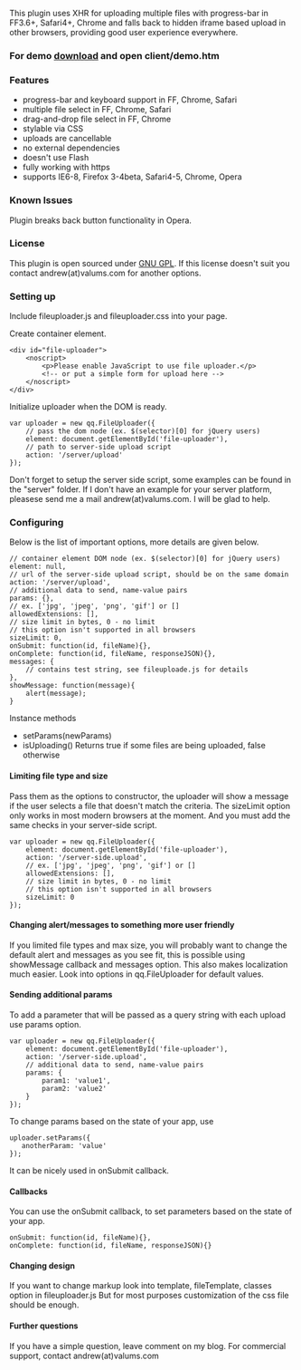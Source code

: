 This plugin uses XHR for uploading multiple files with progress-bar in FF3.6+, Safari4+,
Chrome and falls back to hidden iframe based upload in other browsers,
providing good user experience everywhere.

### For demo <a href="http://github.com/valums/file-uploader/zipball/test">download</a> and open client/demo.htm ###

### Features ###
* progress-bar and keyboard support in FF, Chrome, Safari
* multiple file select in FF, Chrome, Safari
* drag-and-drop file select in FF, Chrome
* stylable via CSS
* uploads are cancellable
* no external dependencies
* doesn't use Flash
* fully working with https
* supports IE6-8, Firefox 3-4beta, Safari4-5, Chrome, Opera

### Known Issues ###
Plugin breaks back button functionality in Opera.

### License ###
This plugin is open sourced under <a href="http://www.gnu.org/copyleft/gpl.html">GNU GPL</a>.
If this license doesn't suit you contact andrew(at)valums.com for another options.
	
### Setting up ###

Include fileuploader.js and fileuploader.css into your page.

Create container element.

    <div id="file-uploader">       
        <noscript>          
            <p>Please enable JavaScript to use file uploader.</p>
            <!-- or put a simple form for upload here -->
        </noscript>         
    </div>
    
Initialize uploader when the DOM is ready.

    var uploader = new qq.FileUploader({
        // pass the dom node (ex. $(selector)[0] for jQuery users)
        element: document.getElementById('file-uploader'),
        // path to server-side upload script
        action: '/server/upload'
    });

Don't forget to setup the server side script, some examples can be found in the "server" folder.
If I don't have an example for your server platform, pleasese send me a mail andrew(at)valums.com.
I will be glad to help.

### Configuring ###

Below is the list of important options, more details are given below. 

    // container element DOM node (ex. $(selector)[0] for jQuery users)
    element: null,
    // url of the server-side upload script, should be on the same domain
    action: '/server/upload',
    // additional data to send, name-value pairs
    params: {},
    // ex. ['jpg', 'jpeg', 'png', 'gif'] or []
    allowedExtensions: [],        
    // size limit in bytes, 0 - no limit
    // this option isn't supported in all browsers
    sizeLimit: 0,
    onSubmit: function(id, fileName){},
    onComplete: function(id, fileName, responseJSON){},
    messages: {
        // contains test string, see fileuploade.js for details            
    },
    showMessage: function(message){
        alert(message);
    }        

Instance methods

* setParams(newParams)        
* isUploading() Returns true if some files are being uploaded, false otherwise 

#### Limiting file type and size ####

Pass them as the options to constructor, the uploader will show a message if the 
user selects a file that doesn't match the criteria. The sizeLimit option only works
in most modern browsers at the moment. And you must add the same checks in your server-side
script.

    var uploader = new qq.FileUploader({
        element: document.getElementById('file-uploader'),
        action: '/server-side.upload',
        // ex. ['jpg', 'jpeg', 'png', 'gif'] or []
        allowedExtensions: [],        
        // size limit in bytes, 0 - no limit
        // this option isn't supported in all browsers
        sizeLimit: 0        
    });

#### Changing alert/messages to something more user friendly ####

If you limited file types and max size, you will probably want to change the default alert and
messages as you see fit, this is possible using showMessage callback and messages option.
This also makes localization much easier. Look into options in qq.FileUploader for default values.

#### Sending additional params ####

To add a parameter that will be passed as a query string with each upload use params option. 

    var uploader = new qq.FileUploader({
        element: document.getElementById('file-uploader'),
        action: '/server-side.upload',
        // additional data to send, name-value pairs
        params: {
            param1: 'value1',
            param2: 'value2'
        }
    });

To change params based on the state of your app, use 
    
    uploader.setParams({
       anotherParam: 'value' 
    });

It can be nicely used in onSubmit callback.

#### Callbacks ####

You can use the onSubmit callback, to set parameters based on the state of your app.     
    
    onSubmit: function(id, fileName){},
    onComplete: function(id, fileName, responseJSON){}

#### Changing design ####

If you want to change markup look into template, fileTemplate, classes option in fileuploader.js
But for most purposes customization of the css file should be enough.
    
#### Further questions ####

If you have a simple question, leave comment on my blog. For commercial support, contact andrew(at)valums.com    